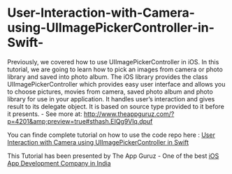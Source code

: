 User-Interaction-with-Camera-using-UIImagePickerController-in-Swift-
====================================================================

Previously, we covered how to use UIImagePickerController in iOS. In this tutorial, we are going to learn how to pick an images from camera or photo library and saved into photo album. The iOS library provides the class UIImagePickerController which provides easy user interface and allows you to choose pictures, movies from camera, saved photo album and photo library for use in your application. It handles user’s interaction and gives result to its delegate object. It is based on source type provided to it before it presents. - See more at: http://www.theappguruz.com/?p=4201&amp;preview=true#sthash.EIQg9Vlq.dpuf

You can finde complete tutorial on how to use the code repo here : <a href="http://www.theappguruz.com/ios/user-interaction-camera-using-uiimagepickercontroller-swift">User Interaction with Camera using UIImagePickerController in Swift</a>

This Tutorial has been presented by The App Guruz - One of the best <a href="http://www.theappguruz.com/iphone-app-development/">iOS App Development Company in India</a>
